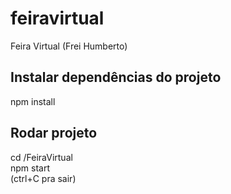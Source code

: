 # feiravirtual
Feira Virtual (Frei Humberto)

## Instalar dependências do projeto
npm install  

## Rodar projeto
cd /FeiraVirtual  
npm start  
(ctrl+C pra sair)